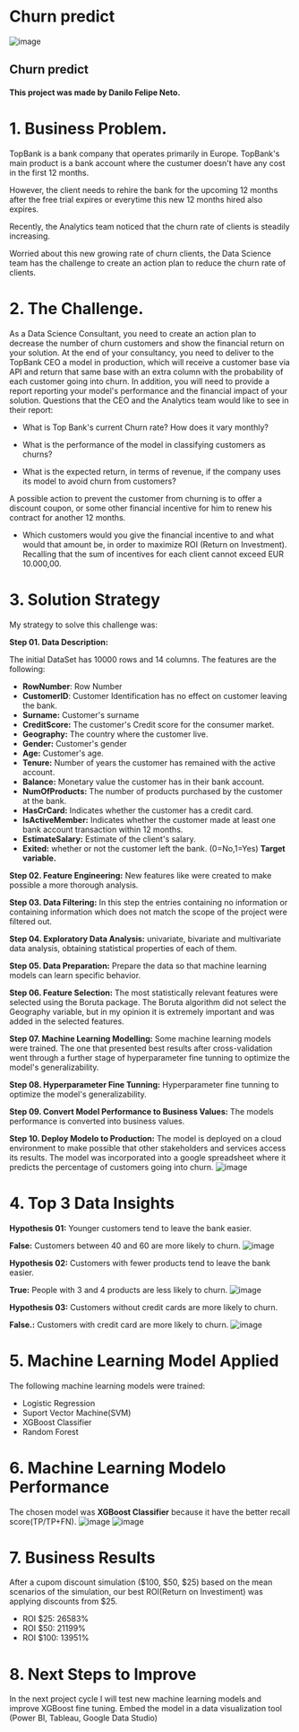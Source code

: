 # Churn predict

![image](/references/Churn.png)

## Churn predict

#### This project was made by Danilo Felipe Neto.

# 1. Business Problem.

TopBank is a bank company that operates primarily in Europe. TopBank's main product is a bank account where the custumer doesn't have any cost in the first 12 months.

However, the client needs to rehire the bank for the upcoming 12 months after the free trial expires or everytime this new 12 months hired also expires.

Recently, the Analytics team noticed that the churn rate of clients is steadily increasing.

Worried about this new growing rate of churn clients, the Data Science team has the challenge to create an action plan to reduce the churn rate of clients.

# 2. The Challenge.
As a Data Science Consultant, you need to create an action plan to decrease the number of churn customers and show the financial return on your solution. At the end of your consultancy, you need to deliver to the TopBank CEO a model in production, which will receive a customer base via API and return that same base with an extra column with the probability of each customer going into churn. In addition, you will need to provide a report reporting your model's performance and the financial impact of your solution. Questions that the CEO and the Analytics team would like to see in their report:

* What is Top Bank's current Churn rate? How does it vary monthly?

* What is the performance of the model in classifying customers as churns?

* What is the expected return, in terms of revenue, if the company uses its model to avoid churn from customers?

A possible action to prevent the customer from churning is to offer a discount coupon, or some other financial incentive for him to renew his contract for another 12 months.

* Which customers would you give the financial incentive to and what would that amount be, in order to maximize ROI (Return on Investment). Recalling that the sum of incentives for each client cannot exceed EUR 10.000,00.

# 3. Solution Strategy

My strategy to solve this challenge was:

**Step 01. Data Description:**

The initial DataSet has 10000 rows and 14 columns. The features are the following:

* **RowNumber**: Row Number
* **CustomerID**: Customer Identification has no effect on customer leaving the bank.
* **Surname:** Customer's surname
* **CreditScore:** The customer's Credit score for the consumer market.
* **Geography:** The country where the customer live.
* **Gender:** Customer's gender
* **Age:** Customer's age.
* **Tenure:** Number of years the customer has remained with the active account.
* **Balance:** Monetary value the customer has in their bank account.
* **NumOfProducts:** The number of products purchased by the customer at the bank.
* **HasCrCard:** Indicates whether the customer has a credit card.
* **IsActiveMember:** Indicates whether the customer made at least one bank account transaction within 12 months.
* **EstimateSalary:** Estimate of the client's salary.
* **Exited:** whether or not the customer left the bank. (0=No,1=Yes) **Target variable.**


**Step 02. Feature Engineering:** New features like were created to make possible a more thorough analysis.

**Step 03. Data Filtering:** In this step the entries containing no information or containing information which does not match the scope of the project were filtered out.

**Step 04. Exploratory Data Analysis:** univariate, bivariate and multivariate data analysis, obtaining statistical properties of each of them.

**Step 05. Data Preparation:** Prepare the data so that machine learning models can learn specific behavior. 

**Step 06. Feature Selection:** The most statistically relevant features were selected using the Boruta package. The Boruta algorithm did not select the Geography variable, but in my opinion it is extremely important and was added in the selected features.

**Step 07. Machine Learning Modelling:** Some machine learning models were trained. The one that presented best results after cross-validation went through a further stage of hyperparameter fine tunning to optimize the model's generalizability.

**Step 08. Hyperparameter Fine Tunning:** Hyperparameter fine tunning to optimize the model's generalizability.

**Step 09. Convert Model Performance to Business Values:** The models performance is converted into business values.

**Step 10. Deploy Modelo to Production:** The model is deployed on a cloud environment to make possible that other stakeholders and services access its results. The model was incorporated into a google spreadsheet where it predicts the percentage of customers going into churn.
![image](/references/google-sheets.PNG)


# 4. Top 3 Data Insights

**Hypothesis 01:** Younger customers tend to leave the bank easier.

**False:** Customers between 40 and 60 are more likely to churn.
![image](/references/H1.png)

**Hypothesis 02:** Customers with fewer products tend to leave the bank easier.

**True:** People with 3 and 4 products are less likely to churn.
![image](/references/H2.png)

**Hypothesis 03:** Customers without credit cards are more likely to churn.

**False.:** Customers with credit card are more likely to churn.
![image](/references/H3.png)

# 5. Machine Learning Model Applied
The following machine learning models were trained:
* Logistic Regression
* Suport Vector Machine(SVM)
* XGBoost Classifier
* Random Forest

# 6. Machine Learning Modelo Performance
The chosen model was **XGBoost Classifier** because it have the better recall score(TP/TP+FN).
![image](/references/model-performance.PNG)
![image](/references/model-performance-ROC.png)


# 7. Business Results
After a cupom discount simulation ($100, $50, $25) based on the mean scenarios of the simulation, our best ROI(Return on Investiment) was applying discounts from $25.

* ROI $25: 26583%
* ROI $50: 21199%
* ROI $100: 13951%

# 8. Next Steps to Improve
In the next project cycle I will test new machine learning models and improve XGBoost fine tuning. Embed the model in a data visualization tool (Power BI, Tableau, Google Data Studio)